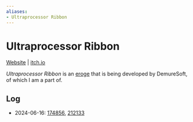 ```yaml
---
aliases:
- Ultraprocessor Ribbon
---
```


# Ultraprocessor Ribbon

[Website](https://jennraye.moe/ribbon) | [itch.io](https://jenniferraye.itch.io/ultraprocessor-ribbon)

_Ultraprocessor Ribbon_ is an [eroge](../indices/eroge.md) that is being developed by DemureSoft, of which I am a part of.

## Log

- 2024-06-16: [174856](../entries/20240616_174856.md), [212133](../entries/20240616_212133.md)
